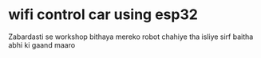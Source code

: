 # wifi control car using esp32
Zabardasti se workshop bithaya
mereko robot chahiye tha isliye sirf baitha 
abhi ki gaand maaro 

